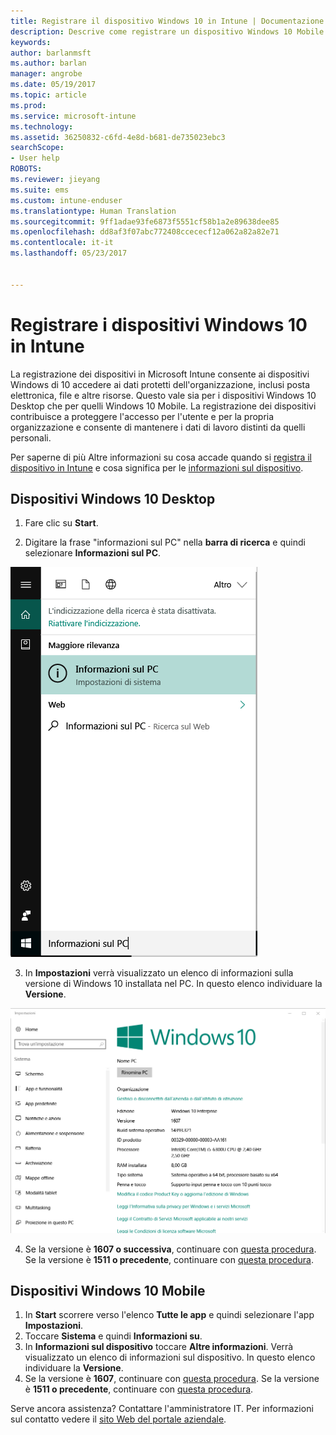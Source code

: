 ```yaml
---
title: Registrare il dispositivo Windows 10 in Intune | Documentazione Microsoft
description: Descrive come registrare un dispositivo Windows 10 Mobile o Desktop in Intune
keywords: 
author: barlanmsft
ms.author: barlan
manager: angrobe
ms.date: 05/19/2017
ms.topic: article
ms.prod: 
ms.service: microsoft-intune
ms.technology: 
ms.assetid: 36250832-c6fd-4e8d-b681-de735023ebc3
searchScope:
- User help
ROBOTS: 
ms.reviewer: jieyang
ms.suite: ems
ms.custom: intune-enduser
ms.translationtype: Human Translation
ms.sourcegitcommit: 9ff1adae93fe6873f5551cf58b1a2e89638dee85
ms.openlocfilehash: dd8af3f07abc772408ccececf12a062a82a82e71
ms.contentlocale: it-it
ms.lasthandoff: 05/23/2017


---
```


# <a name="enroll-your-windows-10-devices-in-intune"></a>Registrare i dispositivi Windows 10 in Intune

La registrazione dei dispositivi in Microsoft Intune consente ai dispositivi Windows di 10 accedere ai dati protetti dell'organizzazione, inclusi posta elettronica, file e altre risorse. Questo vale sia per i dispositivi Windows 10 Desktop che per quelli Windows 10 Mobile. La registrazione dei dispositivi contribuisce a proteggere l'accesso per l'utente e per la propria organizzazione e consente di mantenere i dati di lavoro distinti da quelli personali.

Per saperne di più Altre informazioni su cosa accade quando si [registra il dispositivo in Intune](what-happens-if-you-install-the-company-portal-app-and-enroll-your-device-in-intune-windows.md) e cosa significa per le [informazioni sul dispositivo](what-info-can-your-company-see-when-you-enroll-your-device-in-intune.md).

## <a name="windows-10-desktop-devices"></a>Dispositivi Windows 10 Desktop

1. Fare clic su **Start**.

2. Digitare la frase "informazioni sul PC" nella __barra di ricerca__ e quindi selezionare __Informazioni sul PC__.

 ![impostazioni di ricerca per Informazioni sul PC](media/searching_for_about_your_pc.png)

3.    In __Impostazioni__ verrà visualizzato un elenco di informazioni sulla versione di Windows 10 installata nel PC. In questo elenco individuare la __Versione__.

 ![Windows 10 Desktop - Informazioni sul PC](media/settings_about_pc.png)

4.    Se la versione è __1607 o successiva__, continuare con [questa procedura](enroll-your-w10-device-access-work-or-school.md). Se la versione è __1511 o precedente__, continuare con [questa procedura](enroll-your-w10-device-your-account.md).

## <a name="windows-10-mobile-devices"></a>Dispositivi Windows 10 Mobile        

1.    In __Start__ scorrere verso l'elenco __Tutte le app__ e quindi selezionare l'app __Impostazioni__.        
2.    Toccare __Sistema__ e quindi __Informazioni su__.        
3.    In __Informazioni sul dispositivo__ toccare __Altre informazioni__. Verrà visualizzato un elenco di informazioni sul dispositivo. In questo elenco individuare la __Versione__.        
4.    Se la versione è __1607__, continuare con [questa procedura](enroll-your-w10-device-access-work-or-school.md). Se la versione è __1511 o precedente__, continuare con [questa procedura](enroll-your-w10-device-your-account.md).

Serve ancora assistenza? Contattare l'amministratore IT. Per informazioni sul contatto vedere il [sito Web del portale aziendale](http://portal.manage.microsoft.com).

